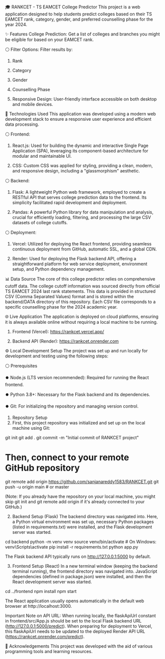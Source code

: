 🎓 RANKCET - TS EAMCET College Predictor
This project is a web application designed to help students predict colleges based on their TS EAMCET rank, category, gender, and preferred counselling phase for the year 2024.

✨ Features
College Prediction: Get a list of colleges and branches you might be eligible for based on your EAMCET rank.

⚪ Filter Options: Filter results by:

1. Rank

2. Category

3. Gender 

4. Counselling Phase 

5. Responsive Design: User-friendly interface accessible on both desktop and mobile devices.

🚀 Technologies Used
This application was developed using a modern web development stack to ensure a responsive user experience and efficient data processing.

⚪ Frontend:

1. React.js: Used for building the dynamic and interactive Single Page Application (SPA), leveraging its component-based architecture for modular and maintainable UI.

2. CSS: Custom CSS was applied for styling, providing a clean, modern, and responsive design, including a "glassmorphism" aesthetic.

⚪ Backend:

1. Flask: A lightweight Python web framework, employed to create a RESTful API that serves college prediction data to the frontend. Its simplicity facilitated rapid development and deployment.

2. Pandas: A powerful Python library for data manipulation and analysis, crucial for efficiently loading, filtering, and processing the large CSV datasets of college cutoffs.

⚪ Deployment:

1. Vercel: Utilized for deploying the React frontend, providing seamless continuous deployment from GitHub, automatic SSL, and a global CDN.

2. Render: Used for deploying the Flask backend API, offering a straightforward platform for web service deployment, environment setup, and Python dependency management.

📊 Data Source
The core of this college predictor relies on comprehensive cutoff data. The college cutoff information was sourced directly from official TS EAMCET 2024 last rank statements. This data is provided in structured CSV (Comma Separated Values) format and is stored within the backend/DATA directory of this repository. Each CSV file corresponds to a specific counselling phase for the 2024 academic year.

🌐 Live Application
The application is deployed on cloud platforms, ensuring it is always available online without requiring a local machine to be running.

1. Frontend (Vercel): https://rankcet.vercel.app/

2. Backend API (Render): https://rankcet.onrender.com

⚙️ Local Development Setup
The project was set up and run locally for development and testing using the following steps:

⚪ Prerequisites

⏺️ Node.js (LTS version recommended): Required for running the React frontend.

⏺️ Python 3.8+: Necessary for the Flask backend and its dependencies.

⏺️ Git: For initializing the repository and managing version control.

1. Repository Setup
2. First, this project repository was initialized and set up on the local machine using Git:

git init
git add .
git commit -m "Initial commit of RANKCET project"
# Then, connect to your remote GitHub repository
git remote add origin https://github.com/sanjanareddy1583/RANKCET.git
git push -u origin main # or master

(Note: If you already have the repository on your local machine, you might skip git init and git remote add origin if it's already connected to your GitHub.)

2. Backend Setup (Flask)
The backend directory was navigated into. Here, a Python virtual environment was set up, necessary Python packages (listed in requirements.txt) were installed, and the Flask development server was started.

cd backend
python -m venv venv
source venv/bin/activate  # On Windows: venv\Scripts\activate
pip install -r requirements.txt
python app.py

The Flask backend API typically runs on http://127.0.0.1:5000 by default.

3. Frontend Setup (React)
In a new terminal window (keeping the backend terminal running), the frontend directory was navigated into. JavaScript dependencies (defined in package.json) were installed, and then the React development server was started.

cd ../frontend
npm install
npm start

The React application usually opens automatically in the default web browser at http://localhost:3000.

Important Note on API URL:
When running locally, the flaskApiUrl constant in frontend/src/App.js should be set to the local Flask backend URL (http://127.0.0.1:5000/predict). When preparing for deployment to Vercel, this flaskApiUrl needs to be updated to the deployed Render API URL (https://rankcet.onrender.com/predict).

🙏 Acknowledgements
This project was developed with the aid of various programming tools and learning resources.
